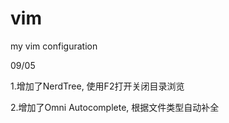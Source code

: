 vim
===

my vim configuration

09/05

1.增加了NerdTree, 使用F2打开关闭目录浏览

2.增加了Omni Autocomplete, 根据文件类型自动补全

